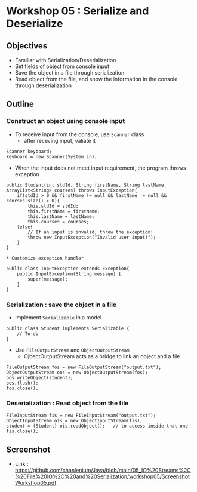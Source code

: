# Workshop 05 : Serialize and Deserialize

## Objectives
* Familiar with Serialization/Deserialization
* Set fields of object from console input
* Save the object in a file through serialization
* Read object from the file, and show the information in the console through deserialization

## Outline
### Construct an object using console input
* To receive input from the console, use `Scanner` class
    * after receving input, valiate it 
```
Scanner keyboard;
keyboard = new Scanner(System.in);
```
* When the input does not meet input requirement, the program throws exception
```
public Student(int stdId, String firstName, String lastName, ArrayList<String> courses) throws InputException{
    if(stdId > 0 && firstName != null && lastName != null && courses.size() > 0){
        this.stdId = stdId;
        this.firstName = firstName;
        this.lastName = lastName;
        this.courses = courses;
    }else{
        // If an input is invalid, throw the exception!
        throw new InputException("Invalid user input!");
    }
}
```
    * Customize exception handler
```
public class InputException extends Exception{
    public InputException(String message) {
        super(message);
    }
}
```

### Serialization : save the object in a file 
* Implement `Serializable` in a model
```
public class Student implements Serializable {
    // To-do
}
```
* Use `FileOutputStream` and `ObjectOutputStream`
    * OjbectOutputStream acts as a bridge to link an object and a file
```
FileOutputStream fos = new FileOutputStream("output.txt");
ObjectOutputStream oos = new ObjectOutputStream(fos);
oos.writeObject(student);
oos.flush();
fos.close();
```

### Deserialization : Read object from the file
```
FileInputStream fis = new FileInputStream("output.txt");
ObjectInputStream ois = new ObjectInputStream(fis);
student = (Student) ois.readObject();   // to access inside that one
fis.close();
```

## Screenshot
* Link : https://github.com/chanlenium/Java/blob/main/05_IO%20Streams%2C%20File%20IO%2C%20and%20Serialization/workshop05/ScreenshotWorkshop05.pdf
